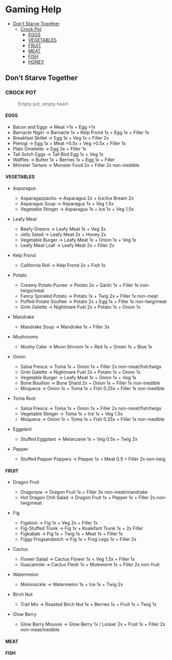# Gaming Help

+ [Don't Starve Together](#dont-starve-together)
	+ [Crock Pot](#crock-pot)
		+ [EGGS](#eggs)
		+ [VEGETABLES](#vegetables)
		+ [FRUIT](#fruit)
		+ [MEAT](#meat)
		+ [FISH](#fish)
		+ [HONEY](#honey)
	
## Don't Starve Together

### CROCK POT 

> Empty pot, empty heart

#### EGGS

- Bacon and Eggs -> Meat >1x + Egg >1x  
- Barnacle Nigiri -> Barnacle 1x + Kelp Frond 1x + Egg 1x + Filler 1x  
- Breakfast Skillet -> Egg 1x + Veg 1x + Filler 2x  
- Pierogi -> Egg 1x + Meat >0.5x + Veg >0.5x + Filler 1x  
- Plain Omelette -> Egg 3x + Filler 1x  
- Tall Sotch Eggs -> Tall Bird Egg 1x + Veg 1x  
- Waffles -> Butter 1x + Berries 1x + Egg 1x + Filler  
- Monster Tartare -> Monster Food 2x + Filler 2x non-inedible  

#### VEGETABLES

- Asparagus
	- Asparagazpacho -> Asparagus 2x + Ice/Ice Bream 2x  
	- Asparagus Soup -> Asparagus 1x + Veg 1.5x  
	- Vegetable Stinger -> Asparagus 1x + Ice 1x + Veg 1.5x  
	
- Leafy Meat
	- Beefy Greens -> Leafy Meat 1x + Veg 3x  
	- Jelly Salad -> Leafy Meat 2x + Honey 2x  
	- Vegetable Burger -> Leafy Meat 1x + Onion 1x + Veg 1x  
	- Leafy Meat Loaf -> Leafy Meat 2x + Filler 2x  
	
- Kelp Frond
	- California Roll -> Kelp Frond 2x + Fish 1x  
	
- Potato
	- Creamy Potato Purree -> Potato 2x + Garlic 1x + Filler 1x non-twigs/meat  
	- Fancy Spiraled Potato -> Potato 1x + Twig 2x + Filler 1x non-meat  
	- Puffed Potato Souflee -> Potato 2x + Egg 1x + Filler 1x non-twig/meat  
	- Grim Galette -> Nightmare Fuel 2x + Potato 1x + Onion 1x  
	
- Mandrake
	- Mandrake Soup -> Mandrake 1x + Filler 3x  
	
- Mushrooms
	- Mushy Cake -> Moon Shroom 1x + Red 1x + Green 1x + Blue 1x  
	
- Onion 
	- Salsa Fresca -> Toma 1x + Onion 1x + Filler 2x non-meat/fish/twigs  
	- Grim Galette -> Nightmare Fuel 2x + Potato 1x + Onion 1x  
	- Vegetable Burger -> Leafy Meat 1x + Onion 1x + Veg 1x  
	- Bone Boullion -> Bone Shard 2x + Onion 1x + Filler 1x non-inedible  
	- Moqueca -> Onion 1x + Toma 1x + Fish 0.25x + Filler 1x non-inedible  
	
- Toma Root
	- Salsa Fresca -> Toma 1x + Onion 1x + Filler 2x non-meat/fish/twigs  
	- Vegetable Stinger -> Toma 1x + Ice 1x + Veg 1.5x  
	- Moqueca -> Onion 1x + Toma 1x + Fish 0.25x + Filler 1x non-inedible  
	
- Eggplant
	- Stuffed Eggplant -> Melanzane 1x + Veg 0.5x + Twig 2x  
	
- Pepper
	- Stuffed Pepper Poppers -> Pepper 1x + Meat 0.5 + Filler 2x non-twig  


#### FRUIT

- Dragon Fruit
	- Dragonpie -> Dragon Fruit 1x + Filler 3x non-meat/mandrake  
	- Hot Dragon Chili Salad -> Dragon Fruit 1x + Pepper 1x + Filler 2x non-twig/meat  
	
- Fig
	- Figatoni -> Fig 1x + Veg 2x + Filler 1x  
	- Fig-Stuffed Trunk -> Fig 1x + Koalefant Trunk 1x + 2x Filler  
	- Figkabab -> Fig 1x + Twig 1x + Meat 1x + Filler 1x  
	- Figgy Frogsandwich -> Fig 1x + Frog Legs 1x + Filler 2x  
	
- Cactus 
	- Flower Salad -> Cactus Flower 1x + Veg 1.5x + Filler 1x  
	- Guacamole -> Cactus Flesh 1x + Moleworm 1x + Filler 2x non-fruit  
	
- Watermelon
	- Melonsickle -> Watermelon 1x + Ice 1x + Twig 2x  
	
- Birch Nut
	- Trail Mix -> Roasted Birch Nut 1x + Berries 1x + Fruit 1x + Twig 1x  
	
- Glow Berry 
	- Glow Berry Mousse -> Glow Berry 1x / Lesser 2x + Fruit 1x + Filler 2x non-meat/inedible  
	
#### MEAT

#### FISH
